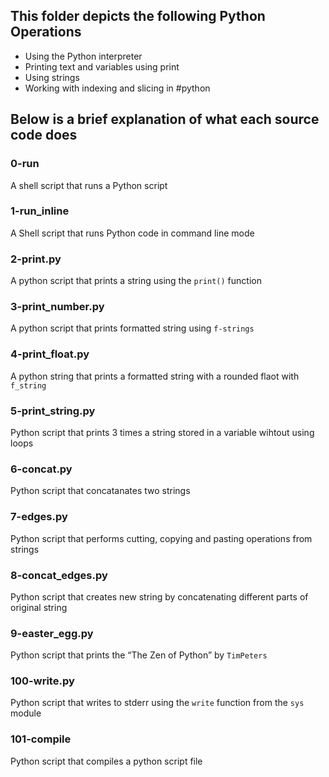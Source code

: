 ## This folder depicts the following Python Operations
- Using the Python interpreter
- Printing text and variables using print
- Using strings
- Working with indexing and slicing in #python

## Below is a brief explanation of what each source code does
### 0-run
A shell script that runs a Python script

### 1-run_inline
A Shell script that runs Python code in command line mode

### 2-print.py
A python script that prints a string using the `print()` function

### 3-print_number.py
A python script that prints formatted string using `f-strings`

### 4-print_float.py
A python string that prints a formatted string with a rounded flaot with `f_string`

### 5-print_string.py
Python script that prints 3 times a string stored in a variable wihtout using loops

### 6-concat.py
Python script that concatanates two strings

### 7-edges.py
Python script that performs cutting, copying and pasting operations from strings

### 8-concat_edges.py
Python script that creates new string by concatenating different parts of original string

### 9-easter_egg.py
Python script that prints the “The Zen of Python” by `TimPeters`

### 100-write.py
Python script that writes to stderr using the `write` function from the `sys` module

### 101-compile
Python script that compiles a python script file

